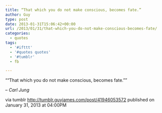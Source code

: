 ```yaml
---
title: “That which you do not make conscious, becomes fate.”
author: Guy
type: post
date: 2013-01-31T15:06:42+00:00
url: /2013/01/31/that-which-you-do-not-make-conscious-becomes-fate/
categories:
  - quotes
tags:
  - '#ifttt'
  - '#quotes quotes'
  - '#tumblr'
  - fb

---
```

““That which you do not make conscious, becomes fate.””

&#8211; _Carl Jung_

via tumblr http://tumblr.guyjames.com/post/41946053572 published on January 31, 2013 at 04:00PM